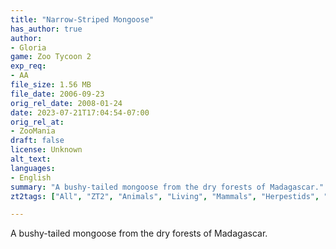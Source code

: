 ```yaml
---
title: "Narrow-Striped Mongoose"
has_author: true
author: 
- Gloria
game: Zoo Tycoon 2
exp_req: 
- AA
file_size: 1.56 MB
file_date: 2006-09-23
orig_rel_date: 2008-01-24
date: 2023-07-21T17:04:54-07:00
orig_rel_at: 
- ZooMania
draft: false
license: Unknown
alt_text: 
languages:
- English
summary: "A bushy-tailed mongoose from the dry forests of Madagascar."
zt2tags: ["All", "ZT2", "Animals", "Living", "Mammals", "Herpestids", "African" ]

---
```


A bushy-tailed mongoose from the dry forests of Madagascar.